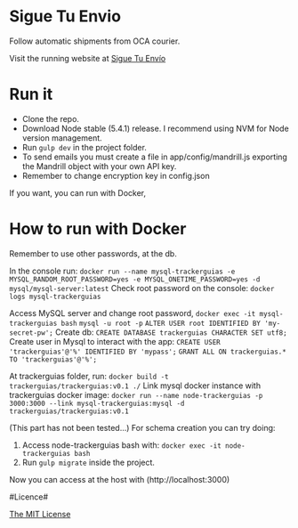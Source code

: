 # Sigue Tu Envio #

Follow automatic shipments from OCA courier.

Visit the running website at [Sigue Tu Envío](http://www.siguetuenvio.com)

# Run it #

- Clone the repo.
- Download Node stable (5.4.1) release. I recommend using NVM for Node version management.
- Run `gulp dev` in the project folder.
- To send emails you must create a file in app/config/mandrill.js exporting the Mandrill object with your own API key.
- Remember to change encryption key in config.json

If you want, you can run with Docker,

# How to run with Docker #

Remember to use other passwords, at the db.

In the console run:
`docker run --name mysql-trackerguias -e MYSQL_RANDOM_ROOT_PASSWORD=yes -e MYSQL_ONETIME_PASSWORD=yes -d mysql/mysql-server:latest`
Check root password on the console:
`docker logs mysql-trackerguias`

Access MySQL server and change root password,
`docker exec -it mysql-trackerguias bash`
`mysql -u root -p`
`ALTER USER root IDENTIFIED BY 'my-secret-pw';`
Create db:
`CREATE DATABASE trackerguias CHARACTER SET utf8;`
Create user in Mysql to interact with the app:
`CREATE USER 'trackerguias'@'%' IDENTIFIED BY 'mypass';`
`GRANT ALL ON trackerguias.* TO 'trackerguias'@'%';`

At trackerguias folder, run:
`docker build -t trackerguias/trackerguias:v0.1 ./`
Link mysql docker instance with trackerguias docker image:
`docker run --name node-trackerguias -p 3000:3000 --link mysql-trackerguias:mysql -d trackerguias/trackerguias:v0.1`

(This part has not been tested...)
For schema creation you can try doing:
1. Access node-trackerguias bash with:
`docker exec -it node-trackerguias bash`
2. Run `gulp migrate` inside the project.

Now you can access at the host with (http://localhost:3000)

#Licence#

[The MIT License](http://opensource.org/licenses/mit-license.php)
